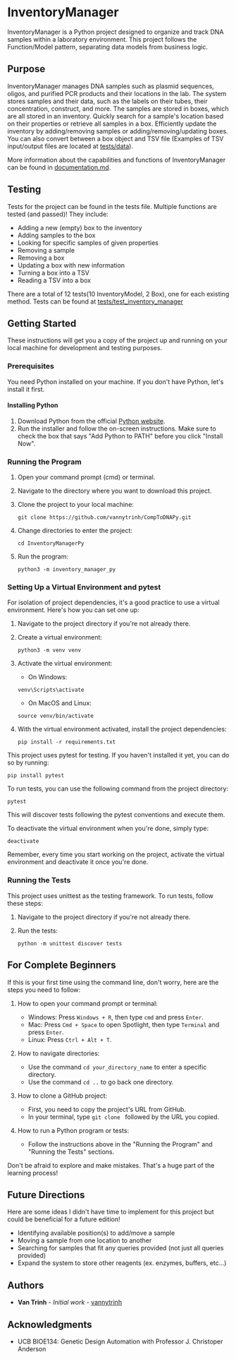 # InventoryManager

InventoryManager is a Python project designed to organize and track DNA samples within a laboratory environment. This project follows the Function/Model pattern, separating data models from business logic.

## Purpose

InventoryManager manages DNA samples such as plasmid sequences, oligos, and purified PCR products and their locations in the lab. The system stores samples and their data, such as the labels on their tubes, their concentration, construct, and more. The samples are stored in boxes, which are all stored in an inventory. Quickly search for a sample's location based on their properties or retrieve all samples in a box. Efficiently update the inventory by adding/removing samples or adding/removing/updating boxes. You can also convert between a box object and TSV file (Examples of TSV input/output files are located at [tests/data](tests/data)). 

More information about the capabilities and functions of InventoryManager can be found in [documentation.md](documentation.md).

## Testing

Tests for the project can be found in the tests file. Multiple functions are tested (and passed)! They include:
- Adding a new (empty) box to the inventory
- Adding samples to the box
- Looking for specific samples of given properties
- Removing a sample
- Removing a box
- Updating a box with new information
- Turning a box into a TSV
- Reading a TSV into a box

There are a total of 12 tests(10 InventoryModel, 2 Box), one for each existing method. Tests can be found at [tests/test_inventory_manager](tests/inventory-manager.py)

## Getting Started

These instructions will get you a copy of the project up and running on your local machine for development and testing purposes.

### Prerequisites

You need Python installed on your machine. If you don't have Python, let's install it first.

#### Installing Python

1. Download Python from the official [Python website](https://www.python.org/downloads/).
2. Run the installer and follow the on-screen instructions. Make sure to check the box that says "Add Python to PATH" before you click "Install Now".

### Running the Program

1. Open your command prompt (cmd) or terminal.
2. Navigate to the directory where you want to download this project.
3. Clone the project to your local machine:

   ```
   git clone https://github.com/vannytrinh/CompToDNAPy.git
   ```
4. Change directories to enter the project:

   ```
   cd InventoryManagerPy
   ```
5. Run the program:

   ```
   python3 -m inventory_manager_py
   ```
### Setting Up a Virtual Environment and pytest

For isolation of project dependencies, it's a good practice to use a virtual environment. Here's how you can set one up:

1. Navigate to the project directory if you're not already there.

2. Create a virtual environment:
   ```
   python3 -m venv venv
   ```

3. Activate the virtual environment:
   - On Windows:
   ```
   venv\Scripts\activate
   ```
   - On MacOS and Linux:
   ```
   source venv/bin/activate
   ```

4. With the virtual environment activated, install the project dependencies:
   ```
   pip install -r requirements.txt
   ```

This project uses pytest for testing. If you haven't installed it yet, you can do so by running:

```
pip install pytest
```

To run tests, you can use the following command from the project directory:

```
pytest
```

This will discover tests following the pytest conventions and execute them.

To deactivate the virtual environment when you're done, simply type:

```
deactivate
```

Remember, every time you start working on the project, activate the virtual environment and deactivate it once you're done.

### Running the Tests

This project uses unittest as the testing framework. To run tests, follow these steps:

1. Navigate to the project directory if you're not already there.

2. Run the tests:

   ```
   python -m unittest discover tests
   ```

## For Complete Beginners

If this is your first time using the command line, don't worry, here are the steps you need to follow:

1. How to open your command prompt or terminal:
   - Windows: Press `Windows + R`, then type `cmd` and press `Enter`.
   - Mac: Press `Cmd + Space` to open Spotlight, then type `Terminal` and press `Enter`.
   - Linux: Press `Ctrl + Alt + T`.

2. How to navigate directories:
   - Use the command `cd your_directory_name` to enter a specific directory.
   - Use the command `cd ..` to go back one directory.

3. How to clone a GitHub project:
   - First, you need to copy the project's URL from GitHub.
   - In your terminal, type `git clone ` followed by the URL you copied.

4. How to run a Python program or tests:
   - Follow the instructions above in the "Running the Program" and "Running the Tests" sections.

Don't be afraid to explore and make mistakes. That's a huge part of the learning process!

## Future Directions
Here are some ideas I didn't have time to implement for this project but could be beneficial for a future edition!
- Identifying available position(s) to add/move a sample
- Moving a sample from one location to another
- Searching for samples that fit any queries provided (not just all queries provided)
- Expand the system to store other reagents (ex. enzymes, buffers, etc...)

## Authors

* **Van Trinh** - *Initial work* - [vannytrinh](https://github.com/vannytrinh)

## Acknowledgments

* UCB BIOE134: Genetic Design Automation with Professor J. Christoper Anderson
